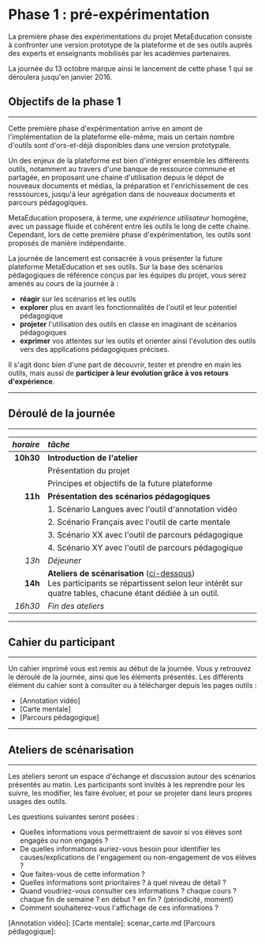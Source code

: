 # Phase 1 : pré-expérimentation

La première phase des expérimentations du projet MetaEducation consiste à confronter une version prototype de la plateforme et de ses outils auprès des experts et enseignants mobilisés par les académies partenaires.

La journée du 13 octobre marque ainsi le lancement de cette phase 1 qui se déroulera jusqu'en janvier 2016.

## Objectifs de la phase 1
------
Cette première phase d'expérimentation arrive en amont de l'implémentation de la plateforme elle-même, mais un certain nombre d'outils sont d'ors-et-déjà disponibles dans une version prototypale.

Un des enjeux de la plateforme est bien d'intégrer ensemble les différents outils, notamment au travers d'une banque de ressource commune et partagée, en proposant une chaine d'utilisation depuis le dépot de nouveaux documents et médias, la préparation et l'enrichissement de ces resssources, jusqu'à leur agrégation dans de nouveaux documents et parcours pédagogiques.

MetaEducation proposera, à terme, une *expérience utilisateur* homogène, avec un passage fluide et cohérent entre les outils le long de cette chaine. Cependant, lors de cette première phase d'expérimentation, les outils sont proposés de manière indépendante.

La journée de lancement est consacrée à vous présenter la future plateforme MetaEducation et ses outils.
Sur la base des scénarios pédagogiques de référence conçus par les équipes du projet, vous serez amenés au cours de la journée à&nbsp;:

* **réagir** sur les scénarios et les outils
* **explorer** plus en avant les fonctionnalités de l'outil et leur potentiel pédagogique
* **projeter** l'utilisation des outils en classe en imaginant de scénarios pédagogiques
* **exprimer** vos attentes sur les outils et orienter ainsi l'évolution des outils vers des applications pédagogiques précises.

Il s'agit donc bien d'une part de découvrir, tester et prendre en main les outils, mais aussi de **participer à leur évolution grâce à vos retours d'expérience**.

------
## Déroulé de la journée
------

|*horaire*|*tâche*|
|--:|:--|
|**10h30**|**Introduction de l'atelier**|
||Présentation du projet|
||Principes et objectifs de la future plateforme|
|**11h**|**Présentation des scénarios pédagogiques**|
||1. Scénario Langues avec l'outil d'annotation vidéo|
||2. Scénario Français avec l'outil de carte mentale|
||3. Scénario XX avec l'outil de parcours pédagogique|
||4. Scénario XY avec l'outil de parcours pédagogique|
|*13h*|*Déjeuner*|
|**14h**|**Ateliers de scénarisation** ([ci-dessous][1])<br/>Les participants se répartissent selon leur intérêt sur quatre tables, chacune étant dédiée à un outil.|
|*16h30*|*Fin des ateliers*|

---
## Cahier du participant
---

Un cahier imprimé vous est remis au début de la journée. Vous y retrouvez le déroulé de la journée, ainsi que les éléments présentés.
Les différents élément du cahier sont à consulter ou à télécharger depuis les pages outils :

* [Annotation vidéo]
* [Carte mentale]
* [Parcours pédagogique]


------
## Ateliers de scénarisation
------

Les ateliers seront un espace d'échange et discussion autour des scénarios présentés au matin. Les participants sont invités à les reprendre pour les suivre, les modifier, les faire évoluer, et pour se projeter dans leurs propres usages des outils.

Les questions suivantes seront posées :

* Quelles informations vous permettraient de savoir si vos élèves sont engagés ou non engagés ?
* De quelles informations auriez-vous besoin pour identifier les causes/explications de l'engagement ou non-engagement de vos élèves ?
* Que faites-vous de cette information ?
* Quelles informations sont prioritaires ? à quel niveau de détail ?
* Quand voudriez-vous consulter ces informations ? chaque cours ? chaque fin de semaine ? en début ? en fin ? (périodicité, moment)
* Comment souhaiterez-vous l'affichage de ces informations ?

[1]: phase1.md#Ateliers_de_sc%C3%A9narisation
[Annotation vidéo]:
[Carte mentale]: scenar_carte.md
[Parcours pédagogique]:
